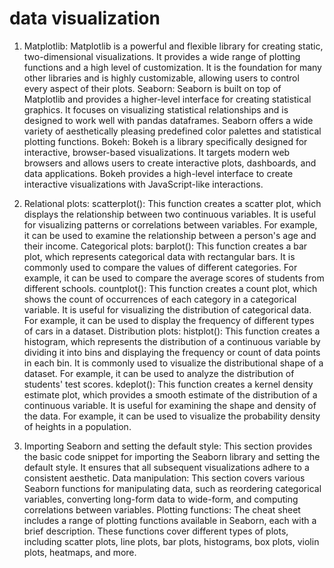 # data visualization

1. Matplotlib: Matplotlib is a powerful and flexible library for creating static, two-dimensional visualizations. It provides a wide range of plotting functions and a high level of customization. It is the foundation for many other libraries and is highly customizable, allowing users to control every aspect of their plots. Seaborn: Seaborn is built on top of Matplotlib and provides a higher-level interface for creating statistical graphics. It focuses on visualizing statistical relationships and is designed to work well with pandas dataframes. Seaborn offers a wide variety of aesthetically pleasing predefined color palettes and statistical plotting functions. Bokeh: Bokeh is a library specifically designed for interactive, browser-based visualizations. It targets modern web browsers and allows users to create interactive plots, dashboards, and data applications. Bokeh provides a high-level interface to create interactive visualizations with JavaScript-like interactions.

2. Relational plots: scatterplot(): This function creates a scatter plot, which displays the relationship between two continuous variables. It is useful for visualizing patterns or correlations between variables. For example, it can be used to examine the relationship between a person's age and their income. Categorical plots: barplot(): This function creates a bar plot, which represents categorical data with rectangular bars. It is commonly used to compare the values of different categories. For example, it can be used to compare the average scores of students from different schools. countplot(): This function creates a count plot, which shows the count of occurrences of each category in a categorical variable. It is useful for visualizing the distribution of categorical data. For example, it can be used to display the frequency of different types of cars in a dataset. Distribution plots: histplot(): This function creates a histogram, which represents the distribution of a continuous variable by dividing it into bins and displaying the frequency or count of data points in each bin. It is commonly used to visualize the distributional shape of a dataset. For example, it can be used to analyze the distribution of students' test scores. kdeplot(): This function creates a kernel density estimate plot, which provides a smooth estimate of the distribution of a continuous variable. It is useful for examining the shape and density of the data. For example, it can be used to visualize the probability density of heights in a population.

3. Importing Seaborn and setting the default style: This section provides the basic code snippet for importing the Seaborn library and setting the default style. It ensures that all subsequent visualizations adhere to a consistent aesthetic. Data manipulation: This section covers various Seaborn functions for manipulating data, such as reordering categorical variables, converting long-form data to wide-form, and computing correlations between variables. Plotting functions: The cheat sheet includes a range of plotting functions available in Seaborn, each with a brief description. These functions cover different types of plots, including scatter plots, line plots, bar plots, histograms, box plots, violin plots, heatmaps, and more.
